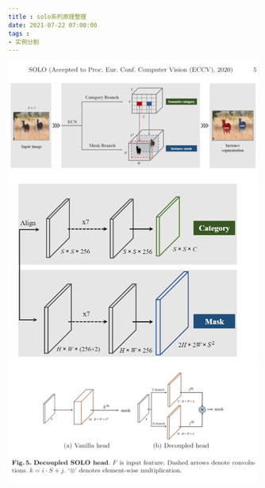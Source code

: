 ```yaml
---
title : solo系列原理整理
date: 2021-07-22 07:00:00
tags :
- 实例分割
---
```


![1](./solo/solo_1.png)
![2](./solo/solo_2.png)
![3](./solo/solo_3.png)

